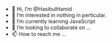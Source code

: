 - 👋 Hi, I’m @HasibulHamid
- 👀 I’m interested in nothing in perticular.
- 🌱 I’m currently learning JavaScript
- 💞️ I’m looking to collaborate on ...
- 📫 How to reach me ...

<!---
HasibulHamid/HasibulHamid is a ✨ special ✨ repository because its `README.md` (this file) appears on your GitHub profile.
You can click the Preview link to take a look at your changes.
--->
